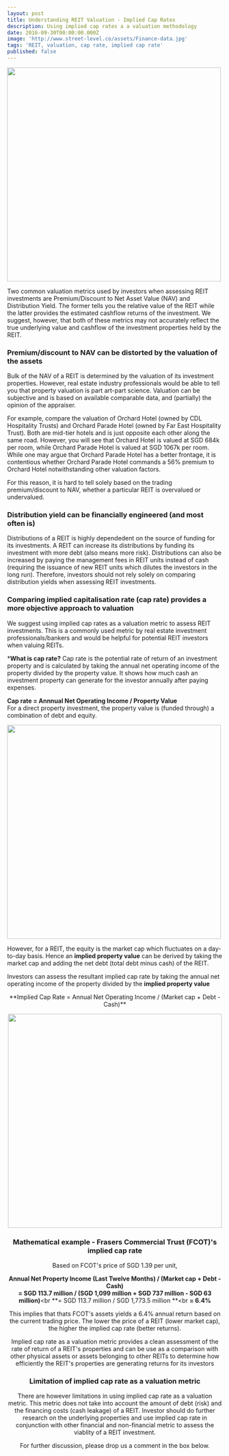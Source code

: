 ```yaml
---
layout: post
title: Understanding REIT Valuation - Implied Cap Rates
description: Using implied cap rates a a valuation methodology
date: 2016-09-30T00:00:00.000Z
image: 'http://www.street-level.co/assets/Finance-data.jpg'
tags: 'REIT, valuation, cap rate, implied cap rate'
published: false
---
```


<img src="http://www.street-level.co/assets/Finance-data.jpg" width="500px"><br>

Two common valuation metrics used by investors when assessing REIT investments are Premium/Discount to Net Asset Value (NAV) and Distribution Yield.  The former tells you the relative value of the REIT while the latter provides the estimated cashflow returns of the investment.  We suggest, however, that both of these metrics may not accurately reflect the true underlying value and cashflow of the investment properties held by the REIT. <!--more-->

### Premium/discount to NAV can be distorted by the valuation of the assets
Bulk of the NAV of a REIT is determined by the valuation of its investment properties.  However, real estate industry professionals would be able to tell you that property valuation is part art-part science.  Valuation can be subjective and is based on available comparable data, and (partially) the opinion of the appraiser.

For example, compare the valuation of Orchard Hotel (owned by CDL Hospitality Trusts) and Orchard Parade Hotel (owned by Far East Hospitality Trust).  Both are mid-tier hotels and is just opposite each other along the same road.  However, you will see that Orchard Hotel is valued at SGD 684k per room, while Orchard Parade Hotel is valued at SGD 1067k per room.  While one may argue that Orchard Parade Hotel has a better frontage, it is contentious whether Orchard Parade Hotel commands a 56% premium to Orchard Hotel notwithstanding other valuation factors. 

For this reason, it is hard to tell solely based on the trading premium/discount to NAV, whether a particular REIT is overvalued or undervalued. 

### Distribution yield can be financially engineered (and most often is)
Distributions of a REIT is highly dependedent on the source of funding for its investments. A REIT can increase its distributions by funding its investment with more debt (also means more risk).  Distributions can also be increased by paying the management fees in REIT units instead of cash (requiring the issuance of new REIT units which dilutes the investors in the long run).  Therefore, investors should not rely solely on comparing distribution yields when assessing REIT investments. 

### Comparing implied capitalisation rate (cap rate) provides a more objective approach to valuation
We suggest using implied cap rates as a valuation metric to assess REIT investments.  This is a commonly used metric by real estate investment professionals/bankers and would be helpful for potential REIT investors when valuing REITs.

***What is cap rate?**
Cap rate is the potential rate of return of an investment property and is calculated by taking the annual net operating income of the property divided by the property value.  It shows how much cash an investment property can generate for the investor annually after paying expenses.

**Cap rate = Annnual Net Operating Income / Property Value**<br>
For a direct property investment, the property value is (funded through) a combination of debt and equity.  

<img src="http://www.street-level.co/assets/Property-value.png" width="500px"><br>

However, for a REIT, the equity is the market cap which fluctuates on a day-to-day basis.  Hence an **implied property value** can be derived by taking the market cap and adding the net debt (total debt minus cash) of the REIT.

Investors can assess the resultant implied cap rate by taking the annual net operating income of the property divided by the **implied property value**

<center>**Implied Cap Rate = Annual Net Operating Income / (Market cap + Debt - Cash)**</centre>

<img src="http://www.street-level.co/assets/Implied-property-value.png" width="500px"><br>

### Mathematical example - Frasers Commercial Trust (FCOT)'s implied cap rate

Based on FCOT's price of SGD 1.39 per unit,

**Annual Net Property Income (Last Twelve Months) / (Market cap + Debt - Cash)**<br>
**= SGD 113.7 million / (SGD 1,099 million + SGD 737 million - SGD 63 million)**<br
**= SGD 113.7 million / SGD 1,773.5 million **<br
**= 6.4%**<br>

This implies that thats FCOT's assets yields a 6.4% annual return based on the current trading price.  The lower the price of a REIT (lower market cap), the higher the implied cap rate (better returns).  

Implied cap rate as a valuation metric provides a clean assessment of the rate of return of a REIT's properties and can be use as a comparison with other physical assets or assets belonging to other REITs to determine how efficiently the REIT's properties are generating returns for its investors

### Limitation of implied cap rate as a valuation metric
There are however limitations in using implied cap rate as a valuation metric. This metric does not take into account the amount of debt (risk) and the financing costs (cash leakage) of a REIT.  Investor should do further research on the underlying properties and use implied cap rate in conjunction with other financial and non-financial metric to assess the viablity of a REIT investment. 

For further discussion, please drop us a comment in the box below.
